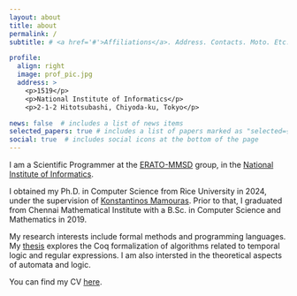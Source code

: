 ```yaml
---
layout: about
title: about
permalink: /
subtitle: # <a href='#'>Affiliations</a>. Address. Contacts. Moto. Etc.

profile:
  align: right
  image: prof_pic.jpg
  address: >
    <p>1519</p>
    <p>National Institute of Informatics</p>
    <p>2-1-2 Hitotsubashi, Chiyoda-ku, Tokyo</p>

news: false  # includes a list of news items
selected_papers: true # includes a list of papers marked as "selected={true}"
social: true  # includes social icons at the bottom of the page
---
```


I am a Scientific Programmer at the [ERATO-MMSD](https://group-mmm.org/eratommsd/) group, in the [National Institute of Informatics](https://www.nii.ac.jp/en/).

I obtained my Ph.D. in Computer Science from Rice University in 2024, under the supervision of [Konstantinos Mamouras](https://kmamouras.github.io/). Prior to that, I graduated from Chennai Mathematical Institute with a B.Sc. in Computer Science and Mathematics in 2019.

My research interests include formal methods and programming languages. My [thesis](https://repository.rice.edu/items/b016da89-b244-4808-aaac-175592ed8ab6) explores the Coq formalization of algorithms related to temporal logic and regular expressions. I am also intersted in the theoretical aspects of automata and logic.

You can find my CV [here](direct-html/resume/resume2024.htm).
